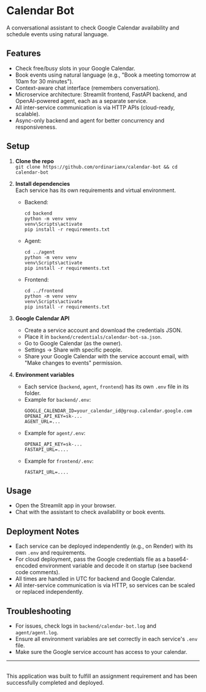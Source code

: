 # Calendar Bot

A conversational assistant to check Google Calendar availability and schedule events using natural language.

## Features

- Check free/busy slots in your Google Calendar.
- Book events using natural language (e.g., "Book a meeting tomorrow at 10am for 30 minutes").
- Context-aware chat interface (remembers conversation).
- Microservice architecture: Streamlit frontend, FastAPI backend, and OpenAI-powered agent, each as a separate service.
- All inter-service communication is via HTTP APIs (cloud-ready, scalable).
- Async-only backend and agent for better concurrency and responsiveness.

## Setup

1. **Clone the repo**  
   `git clone https://github.com/ordinarianx/calendar-bot && cd calendar-bot`

2. **Install dependencies**  
   Each service has its own requirements and virtual environment.
   - Backend:  
     ```
     cd backend
     python -m venv venv
     venv\Scripts\activate
     pip install -r requirements.txt
     ```
   - Agent:  
     ```
     cd ../agent
     python -m venv venv
     venv\Scripts\activate
     pip install -r requirements.txt
     ```
   - Frontend:  
     ```
     cd ../frontend
     python -m venv venv
     venv\Scripts\activate
     pip install -r requirements.txt
     ```

3. **Google Calendar API**  
   - Create a service account and download the credentials JSON.
   - Place it in `backend/credentials/calendar-bot-sa.json`.
   - Go to Google Calendar (as the owner).
   - Settings → Share with specific people.
   - Share your Google Calendar with the service account email, with "Make changes to events" permission.

4. **Environment variables**  
   - Each service (`backend`, `agent`, `frontend`) has its own `.env` file in its folder.
   - Example for `backend/.env`:
     ```
     GOOGLE_CALENDAR_ID=your_calendar_id@group.calendar.google.com
     OPENAI_API_KEY=sk-...
     AGENT_URL=...
     ```
   - Example for `agent/.env`:
     ```
     OPENAI_API_KEY=sk-...
     FASTAPI_URL=....
     ```
   - Example for `frontend/.env`:
     ```
     FASTAPI_URL=....
     ```

## Usage

- Open the Streamlit app in your browser.
- Chat with the assistant to check availability or book events.

## Deployment Notes

- Each service can be deployed independently (e.g., on Render) with its own `.env` and requirements.
- For cloud deployment, pass the Google credentials file as a base64-encoded environment variable and decode it on startup (see backend code comments).
- All times are handled in UTC for backend and Google Calendar.
- All inter-service communication is via HTTP, so services can be scaled or replaced independently.

## Troubleshooting

- For issues, check logs in `backend/calendar-bot.log` and `agent/agent.log`.
- Ensure all environment variables are set correctly in each service's `.env` file.
- Make sure the Google service account has access to your calendar.

---
<br>
This application was built to fulfill an assignment requirement and has been successfully completed and deployed.

